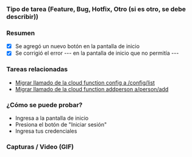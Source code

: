 <!--  **IMPORTANTE: Solo se aceptarán PR's que sigan este formato** -->

### Tipo de tarea (Feature, Bug, Hotfix, Otro (si es otro, se debe describir))

<!-- Todos los PR's deben contener el enlace a su correspondiente (historia de usuario, error, tarea técnica, etc.). -->

### Resumen

<!-- Elemento que están incluidos en este cambio. Ejemplo: -->

- [x] Se agregó un nuevo botón en la pantalla de inicio
- [x] Se corrigió el error --- en la pantalla de inicio  que no permitía ---

### Tareas relacionadas

<!-- Elemento que están incluidos en este cambio. Ejemplo: -->

- [Migrar llamado de la cloud function config a  /config/list](https://empresa.com/boards/4315064295/pulses/5071751054)
- [Migrar llamado de la cloud function addperson a/person/add](https://empresa.com/boards/4315064295/pulses/5072296456)

### ¿Cómo se puede probar?

- Ingresa a la pantalla de inicio
- Presiona el botón de "Iniciar sesión"
- Ingresa tus credenciales


<!-- Para nuevas funcionalidades o flujos de lo contrario NA -->

### Capturas / Video (GIF)
